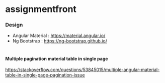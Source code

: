 # assignmentfront
### Design
- Angular Material : https://material.angular.io/
- Ng Bootstrap : https://ng-bootstrap.github.io/
#
#### Multiple pagination material table in single page
https://stackoverflow.com/questions/53845015/multiple-angular-material-table-in-single-page-pagination-issue
